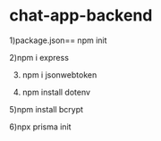 # chat-app-backend

1)package.json== npm init

2)npm i express

3) npm i jsonwebtoken

4) npm install dotenv

5)npm install bcrypt

6)npx prisma init

